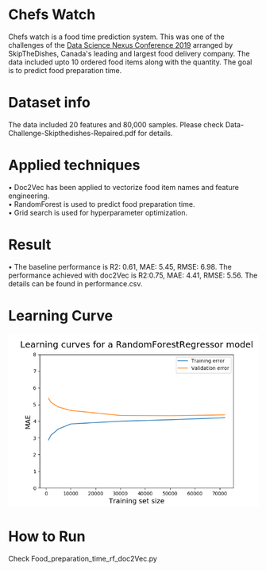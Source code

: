 # Chefs Watch
Chefs watch is a food time prediction system. This was one of the challenges of the [Data Science Nexus Conference 2019](https://mailchi.mp/umanitoba.ca/data-science-conference) arranged by SkipTheDishes, Canada's leading and largest food delivery company. The data included upto 10 ordered food items along with the quantity. The goal is to predict food preparation time.

# Dataset info
The data included 20 features and 80,000 samples. Please check Data-Challenge-Skipthedishes-Repaired.pdf for details.

# Applied techniques
• Doc2Vec has been applied to vectorize food item names and feature engineering.<br/>
• RandomForest is used to predict food preparation time.<br/>
• Grid search is used for hyperparameter optimization.<br/>

# Result 
• The baseline performance is R2: 0.61, MAE: 5.45, RMSE: 6.98. The performance achieved with doc2Vec is R2:0.75, MAE: 4.41, RMSE: 5.56. The details can be found in performance.csv.

# Learning Curve
![](learning_curve.png)

# How to Run
Check Food_preparation_time_rf_doc2Vec.py
